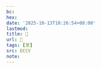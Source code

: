 ```yaml
---
bc:
hex:
date: '2025-10-13T10:26:54+08:00'
lastmod:
title: 􀏡
url: 􀏡
tags: [景]
src: DCCV
note:
---
```

